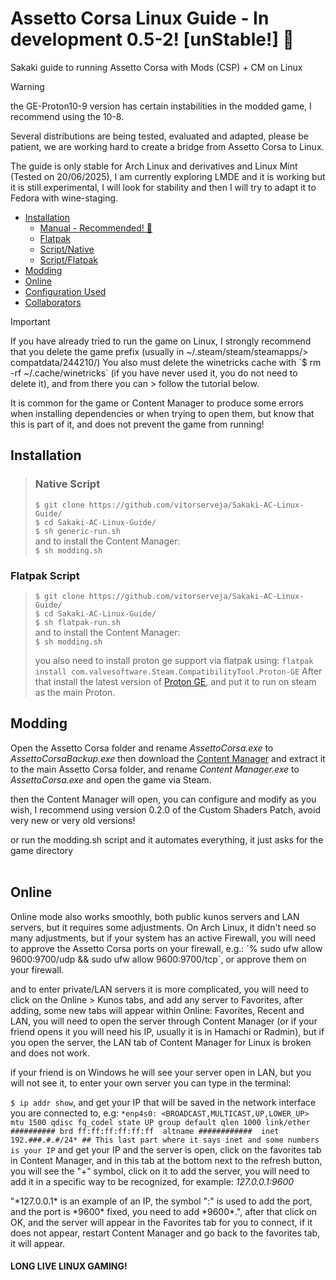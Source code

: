 # Assetto Corsa Linux Guide - In development 0.5-2! [unStable!] 🌠 
Sakaki guide to running Assetto Corsa with Mods (CSP) + CM on Linux<br>

> [!WARNING]
> the GE-Proton10-9 version has certain instabilities in the modded game, I recommend using the 10-8.
> <p>Several distributions are being tested, evaluated and adapted, please be patient, we are working hard to create a bridge from Assetto Corsa to Linux.</p>
> <p>The guide is only stable for Arch Linux and derivatives and Linux Mint (Tested on 20/06/2025), I am currently exploring LMDE and it is working but it is still
> experimental, I will look for stability and then I will try to adapt it to Fedora with wine-staging.</p>

- [Installation](#installation)
  - [Manual - Recommended! 🌠](doc/native.md)
  - [Flatpak](doc/flatpak.md)
  - [Script/Native](#native-script)
  - [Script/Flatpak](#flatpak-script)
- [Modding](#modding)
- [Online](#online)
- [Configuration Used](doc)
- [Collaborators](doc/thanks-to-collaborators.md)

> [!IMPORTANT]
> <p>If you have already tried to run the game on Linux, I strongly recommend that you delete the game prefix (usually in ~/.steam/steam/steamapps/> compatdata/244210/)
> You also must delete the winetricks cache with `$ rm -rf ~/.cache/winetricks` (if you have never used it, you do not need to delete it), and from there you can > follow the tutorial below.</p>
> <p>It is common for the game or Content Manager to produce some errors when installing dependencies or when trying to open them, but know that this is part of it, and does not prevent the game from running!</p>

## Installation
> ### Native Script
> `$ git clone https://github.com/vitorserveja/Sakaki-AC-Linux-Guide/`<br>
> `$ cd Sakaki-AC-Linux-Guide/`<br>
> `$ sh generic-run.sh`<br>
> and to install the Content Manager:  
> `$ sh modding.sh`

### Flatpak Script
> `$ git clone https://github.com/vitorserveja/Sakaki-AC-Linux-Guide/`<br>
> `$ cd Sakaki-AC-Linux-Guide/`<br>
> `$ sh flatpak-run.sh`<br>
> and to install the Content Manager:  
> `$ sh modding.sh`
> 
>you also need to install proton ge support via flatpak using: `flatpak install com.valvesoftware.Steam.CompatibilityTool.Proton-GE`
>After that install the latest version of [Proton GE](https://github.com/GloriousEggroll/proton-ge-custom), and put it to run on steam as the main Proton.  

## Modding

<p>

  Open the Assetto Corsa folder and rename *AssettoCorsa.exe* to *AssettoCorsaBackup.exe*
then download the [Content Manager](https://assettocorsa.club/content-manager.html) and extract it to the main Assetto Corsa folder, and rename *Content Manager.exe* to *AssettoCorsa.exe* and open the game via Steam.</p>
<p>then the Content Manager will open, you can configure and modify as you wish, I recommend using version 0.2.0 of the Custom Shaders Patch, avoid very new or very old versions!</p>
or run the modding.sh script and it automates everything, it just asks for the game directory
<br><br>

## Online

<p>Online mode also works smoothly, both public kunos servers and LAN servers, but it requires some adjustments. On Arch Linux, it didn't need so many adjustments, but if your system has an active Firewall, you will need to approve the Assetto Corsa ports on your firewall, e.g.: `% sudo ufw allow 9600:9700/udp && sudo ufw allow 9600:9700/tcp`, or approve them on your firewall.</p>

<p>and to enter private/LAN servers it is more complicated, you will need to click on the Online > Kunos tabs, and add any server to Favorites, after adding, some new tabs will appear within Online: Favorites, Recent and LAN, you will need to open the server through Content Manager (or if your friend opens it you will need his IP, usually it is in Hamachi or Radmin), but if you open the server, the LAN tab of Content Manager for Linux is broken and does not work.</p>
</p>if your friend is on Windows he will see your server open in LAN, but you will not see it, to enter your own server you can type in the terminal: 
<p>
  
`$ ip addr show`, and get your IP that will be saved in the network interface you are connected to, e.g: `*enp4s0: <BROADCAST,MULTICAST,UP,LOWER_UP> mtu 1500 qdisc fq_codel state UP group default qlen 1000
link/ether ########## brd ff:ff:ff:ff:ff:ff 
altname ############ 
inet 192.###.#.#/24* ## This last part where it says inet and some numbers is your IP`
and get your IP and the server is open, click on the favorites tab in Content Manager, and in this tab at the bottom next to the refresh button, you will see the "+" symbol, click on it to add the server, you will need to add it in a specific way to be recognized, for example: *127.0.0.1:9600*</p>
<p>"*127.0.0.1* is an example of an IP, the symbol ":" is used to add the port, and the port is *9600* fixed, you need to add *9600*.", after that click on OK, and the server will appear in the Favorites tab for you to connect, if it does not appear, restart Content Manager and go back to the favorites tab, it will appear.
</p>

#### LONG LIVE LINUX GAMING!
